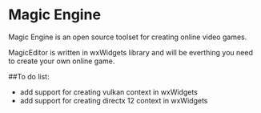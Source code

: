 # Magic Engine
Magic Engine is an open source toolset for creating online video games.

MagicEditor is written in wxWidgets library and will be everthing you need to create your own online game.

##To do list:
 - add support for creating vulkan context in wxWidgets 
 - add support for creating directx 12 context in wxWidgets 

